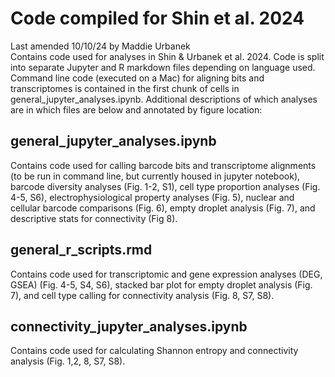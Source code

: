 # Code compiled for Shin et al. 2024
Last amended 10/10/24 by Maddie Urbanek  
Contains code used for analyses in Shin & Urbanek et al. 2024. Code is split into separate Jupyter and R markdown files depending on language used. Command line code (executed on a Mac) for aligning bits and transcriptomes is contained in the first chunk of cells in general_jupyter_analyses.ipynb. Additional descriptions of which analyses are in which files are below and annotated by figure location: 

## general_jupyter_analyses.ipynb
Contains code used for calling barcode bits and transcriptome alignments (to be run in command line, but currently housed in jupyter notebook), barcode diversity analyses (Fig. 1-2, S1), cell type proportion analyses (Fig. 4-5, S6), electrophysiological property analyses (Fig. 5), nuclear and cellular barcode comparisons (Fig. 6), empty droplet analysis (Fig. 7), and descriptive stats for connectivity (Fig 8).

## general_r_scripts.rmd
Contains code used for transcriptomic and gene expression analyses (DEG, GSEA) (Fig. 4-5, S4, S6), stacked bar plot for empty droplet analysis (Fig. 7), and cell type calling for connectivity analysis (Fig. 8, S7, S8). 

## connectivity_jupyter_analyses.ipynb
Contains code used for calculating Shannon entropy and connectivity analysis (Fig. 1,2, 8, S7, S8).
